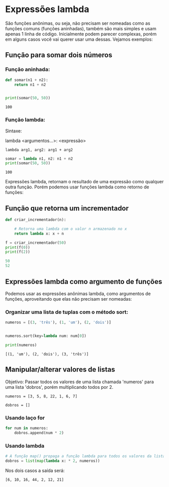 # Expressões lambda

São funções anônimas, ou seja, não precisam ser nomeadas como as funções comuns (funções aninhadas), também são mais simples e usam apenas 1 linha de código. Inicialmente podem parecer complexas, porém em alguns casos você vai querer usar uma dessas. Vejamos exemplos:


## Função para somar dois números

### Função aninhada:
```python
def somar(n1 + n2):
    return n1 + n2


print(somar(50, 50))
```

```
100
```

### Função lambda:
Sintaxe: 

lambda <argumentos...\>: <expressão>

```lambda arg1, arg2: arg1 + arg2```

```python
somar = lambda n1, n2: n1 + n2
print(somar(50, 50))
```

```
100
```

Expressões lambda, retornam o resultado de uma expressão como qualquer outra função. Porém podemos usar funções lambda como retorno de funções:


## Função que retorna um incrementador

```python
def criar_incrementador(n):

    # Retorna uma lambda com o valor n armazenado no x
    return lambda x: x + n
```

```python
f = criar_incrementador(50)
print(f(0))
print(f(2))
```

```python
50
52
```


## Expressões lambda como argumento de funções
Podemos usar as expressões anônimas lambda, como argumentos de funções, aproveitando que elas não precisam ser nomeadas:

### Organizar uma lista de tuplas com o método sort:
```python
numeros = [(3, 'três'), (1, 'um'), (2, 'dois')]


numeros.sort(key=lambda num: num[0])

print(numeros)
```

```
[(1, 'um'), (2, 'dois'), (3, 'três')]
```

## Manipular/alterar valores de listas
Objetivo: Passar todos os valores de uma lista chamada 'numeros' para uma lista 'dobros', porém multiplicando todos por 2.

```numeros = [3, 5, 8, 22, 1, 6, 7]```

```dobros = []```

### Usando laço **for**
```python
for num in numeros:
    dobros.append(num * 2)
```

### Usando lambda
```python
# A função map() propaga a função lambda para todos os valores da lista 'numeros' e retorna um objeto que pode ser convertido para uma lista.
dobros = list(map(lambda x: * 2, numeros))
```

Nos dois casos a saída será:
```
[6, 10, 16, 44, 2, 12, 21]
```
